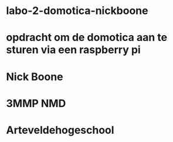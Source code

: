 # labo-2-domotica-nickboone

# opdracht om de domotica aan te sturen via een raspberry pi
# Nick Boone
# 3MMP NMD
# Arteveldehogeschool